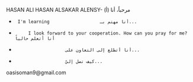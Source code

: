 HASAN ALI HASAN ALSAKAR ALENSY-                         مرحباً، أنا (أ)                       
-      I'm learning                   أنا مهتم بـ...                       
-          I look forward to your cooperation. How can you pray for me?              أنا أتعلم حالياً                      
-                        أنا أتطلع إلى التعاون على...                      
-                        كيف تصل إليّ...                      

<!---
الواحة/الواحة هو مستودع خاص لأن README.md (هذا الملف) يظهر على ملفاتك.
يمكنك النقر على وصلة بريبري لإلقاء نظرة على تغيرتك
---> oasisoman9@gmail.com
